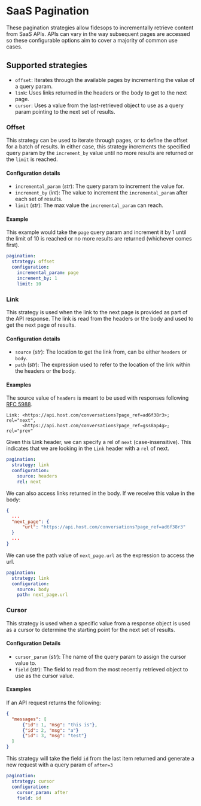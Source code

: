 # SaaS Pagination

These pagination strategies allow fidesops to incrementally retrieve content from SaaS APIs. APIs can vary in the way subsequent pages are accessed so these configurable options aim to cover a majority of common use cases.

## Supported strategies
- `offset`: Iterates through the available pages by incrementing the value of a query param.
- `link`: Uses links returned in the headers or the body to get to the next page.
- `cursor`: Uses a value from the last-retrieved object to use as a query param pointing to the next set of results.

### Offset
This strategy can be used to iterate through pages, or to define the offset for a batch of results. In either case, this strategy increments the specified query param by the `increment_by` value until no more results are returned or the `limit` is reached.

#### Configuration details
- `incremental_param` (_str_): The query param to increment the value for.
- `increment_by` (_int_): The value to increment the `incremental_param` after each set of results.
- `limit` (_str_): The max value the `incremental_param` can reach.

#### Example
This example would take the `page` query param and increment it by 1 until the limit of 10 is reached or no more results are returned (whichever comes first).
```yaml
pagination:
  strategy: offset
  configuration:
    incremental_param: page
    increment_by: 1
    limit: 10
```

### Link
This strategy is used when the link to the next page is provided as part of the API response. The link is read from the headers or the body and used to get the next page of results.

#### Configuration details
- `source` (_str_): The location to get the link from, can be either `headers` or `body`.
- `path` (_str_): The expression used to refer to the location of the link within the headers or the body.

#### Examples
The source value of `headers` is meant to be used with responses following [RFC 5988](https://datatracker.ietf.org/doc/html/rfc5988#page-6).
```
Link: <https://api.host.com/conversations?page_ref=ad6f38r3>; rel="next",
      <https://api.host.com/conversations?page_ref=gss8ap4g>; rel="prev"
```
Given this Link header, we can specify a rel of `next` (case-insensitive). This indicates that we are looking in the `Link` header with a `rel` of next.
```yaml
pagination:
  strategy: link
  configuration:
    source: headers
    rel: next
```

We can also access links returned in the body. If we receive this value in the body:
```json
{
  ...
  "next_page": {
      "url": "https://api.host.com/conversations?page_ref=ad6f38r3"
  }
  ...
}
```
We can use the path value of `next_page.url` as the expression to access the url.
```yaml
pagination:
  strategy: link
  configuration:
    source: body
    path: next_page.url
```

### Cursor
This strategy is used when a specific value from a response object is used as a cursor to determine the starting point for the next set of results.

#### Configuration Details
- `cursor_param` (_str_): The name of the query param to assign the cursor value to.
- `field` (_str_): The field to read from the most recently retrieved object to use as the cursor value.

#### Examples
If an API request returns the following:
```json
{
  "messages": [
      {"id": 1, "msg": "this is"},
      {"id": 2, "msg": "a"}
      {"id": 3, "msg": "test"}
  ]
}
```
This strategy will take the field `id` from the last item returned and generate a new request with a query param of `after=3`
```yaml
pagination:
  strategy: cursor
  configuration:
    cursor_param: after
    field: id
```